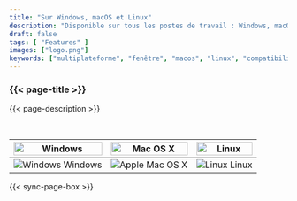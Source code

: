 ```yaml
---
title: "Sur Windows, macOS et Linux"
description: "Disponible sur tous les postes de travail : Windows, macOS, Linux"
draft: false
tags: [ "Features" ]
images: ["logo.png"]
keywords: ["multiplateforme", "fenêtre", "macos", "linux", "compatibilité"]
---
```

<!-- header-end -->

### {{< page-title >}} 
{{< page-description >}} 

<br>

| <img src="/cross-platform/tx-win.png" alt="Windows" style="width: 100%;" /> | <img src="/cross-platform/tx-mac.png" alt="Mac OS X" style="width: 100%;" /> | <img src="/cross-platform/tx-linux.png" alt="Linux" style="width: 100%;" /> |
|------------------------------------------------------------------------------|------------------------------------------------------------------------------|----------------------------------------------------------------------------|
| <img src="/images/windows-icon.svg" alt="Windows"   />  Windows             |  <img src="/images/apple-icon.svg" alt="Apple"   /> Mac OS X         | <img src="/images/linux-icon.svg" alt="Linux"   />  Linux   |

 

 {{< sync-page-box >}}